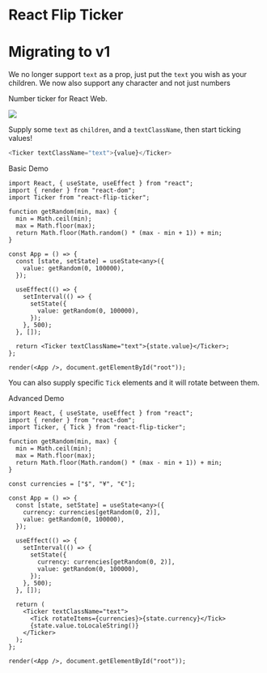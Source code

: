 # React Flip Ticker

# Migrating to v1

We no longer support `text` as a prop, just put the `text` you wish as your children.
We now also support any character and not just numbers

Number ticker for React Web.

![](./TickerTicker.gif)

Supply some `text` as `children`, and a `textClassName`, then start ticking values!

```js
<Ticker textClassName="text">{value}</Ticker>
```

Basic Demo

```tsx
import React, { useState, useEffect } from "react";
import { render } from "react-dom";
import Ticker from "react-flip-ticker";

function getRandom(min, max) {
  min = Math.ceil(min);
  max = Math.floor(max);
  return Math.floor(Math.random() * (max - min + 1)) + min;
}

const App = () => {
  const [state, setState] = useState<any>({
    value: getRandom(0, 100000),
  });

  useEffect(() => {
    setInterval(() => {
      setState({
        value: getRandom(0, 100000),
      });
    }, 500);
  }, []);

  return <Ticker textClassName="text">{state.value}</Ticker>;
};

render(<App />, document.getElementById("root"));
```

You can also supply specific `Tick` elements and it will rotate between them.

Advanced Demo

```tsx
import React, { useState, useEffect } from "react";
import { render } from "react-dom";
import Ticker, { Tick } from "react-flip-ticker";

function getRandom(min, max) {
  min = Math.ceil(min);
  max = Math.floor(max);
  return Math.floor(Math.random() * (max - min + 1)) + min;
}

const currencies = ["$", "¥", "€"];

const App = () => {
  const [state, setState] = useState<any>({
    currency: currencies[getRandom(0, 2)],
    value: getRandom(0, 100000),
  });

  useEffect(() => {
    setInterval(() => {
      setState({
        currency: currencies[getRandom(0, 2)],
        value: getRandom(0, 100000),
      });
    }, 500);
  }, []);

  return (
    <Ticker textClassName="text">
      <Tick rotateItems={currencies}>{state.currency}</Tick>
      {state.value.toLocaleString()}
    </Ticker>
  );
};

render(<App />, document.getElementById("root"));
```
